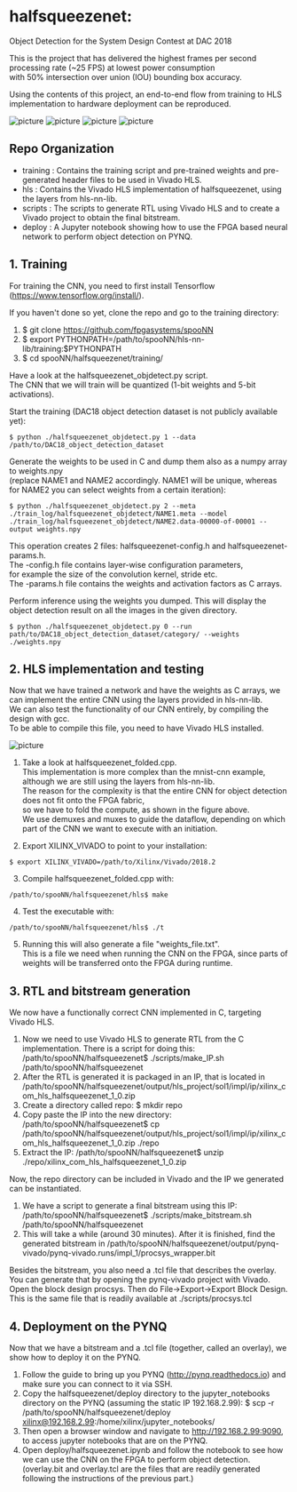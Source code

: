 # halfsqueezenet:  
  Object Detection for the System Design Contest at DAC 2018  

This is the project that has delivered the highest frames per second processing rate (~25 FPS) at lowest power consumption  
with 50% intersection over union (IOU) bounding box accuracy.   

Using the contents of this project, an end-to-end flow from training to HLS implementation to hardware deployment can be reproduced.


![picture](drone.png)
![picture](car.png)
![picture](boat.png)
![picture](paraglider.png)  



## Repo Organization
  - training : Contains the training script and pre-trained weights and pre-generated header files to be used in Vivado HLS.
  - hls      : Contains the Vivado HLS implementation of halfsqueezenet, using the layers from hls-nn-lib.
  - scripts  : The scripts to generate RTL using Vivado HLS and to create a Vivado project to obtain the final bitstream.
  - deploy   : A Jupyter notebook showing how to use the FPGA based neural network to perform object detection on PYNQ.


## 1. Training

For training the CNN, you need to first install Tensorflow (https://www.tensorflow.org/install/).

If you haven't done so yet, clone the repo and go to the training directory:

  1. $ git clone https://github.com/fpgasystems/spooNN
  2. $ export PYTHONPATH=/path/to/spooNN/hls-nn-lib/training:$PYTHONPATH
  3. $ cd spooNN/halfsqueezenet/training/

Have a look at the halfsqueezenet_objdetect.py script.  
The CNN that we will train will be quantized (1-bit weights and 5-bit activations).

Start the training (DAC18 object detection dataset is not publicly available yet):
  ```
  $ python ./halfsqueezenet_objdetect.py 1 --data /path/to/DAC18_object_detection_dataset
  ```

Generate the weights to be used in C and dump them also as a numpy array to weights.npy   
(replace NAME1 and NAME2 accordingly. NAME1 will be unique, whereas for NAME2 you can select weights from a certain iteration):
  ```
  $ python ./halfsqueezenet_objdetect.py 2 --meta ./train_log/halfsqueezenet_objdetect/NAME1.meta --model ./train_log/halfsqueezenet_objdetect/NAME2.data-00000-of-00001 --output weights.npy
  ```
This operation creates 2 files:   halfsqueezenet-config.h and halfsqueezenet-params.h.   
The -config.h file contains layer-wise configuration parameters,  
for example the size of the convolution kernel, stride etc.  
The -params.h file contains the weights and activation factors as C arrays.

Perform inference using the weights you dumped. This will display the object detection result on all the images in the given directory.
```
$ python ./halfsqueezenet_objdetect.py 0 --run path/to/DAC18_object_detection_dataset/category/ --weights ./weights.npy
```


## 2. HLS implementation and testing

Now that we have trained a network and have the weights as C arrays, we can implement the entire CNN using the layers provided in hls-nn-lib.  
We can also test the functionality of our CNN entirely, by compiling the design with gcc.  
To be able to compile this file, you need to have Vivado HLS installed.

![picture](folding_structure.png)

1. Take a look at halfsqueezenet_folded.cpp.  
This implementation is more complex than the mnist-cnn example, although we are still using the layers from hls-nn-lib.  
The reason for the complexity is that the entire CNN for object detection does not fit onto the FPGA fabric,  
so we have to fold the compute, as shown in the figure above.  
We use demuxes and muxes to guide the dataflow, depending on which part of the CNN we want to execute with an initiation.  

2. Export XILINX_VIVADO to point to your installation: 
  ```
  $ export XILINX_VIVADO=/path/to/Xilinx/Vivado/2018.2  
  ```
3. Compile halfsqueezenet_folded.cpp with: 
  ```
  /path/to/spooNN/halfsqueezenet/hls$ make
  ```
4. Test the executable with: 
  ```
  /path/to/spooNN/halfsqueezenet/hls$ ./t
  ```
5. Running this will also generate a file "weights_file.txt".  
This is a file we need when running the CNN on the FPGA, since parts of weights will be transferred onto the FPGA during runtime.


## 3. RTL and bitstream generation

We now have a functionally correct CNN implemented in C, targeting Vivado HLS. 

1. Now we need to use Vivado HLS to generate RTL from the C implementation. There is a script for doing this: /path/to/spooNN/halfsqueezenet$ ./scripts/make_IP.sh /path/to/spooNN/halfsqueezenet
2. After the RTL is generated it is packaged in an IP, that is located in /path/to/spooNN/halfsqueezenet/output/hls_project/sol1/impl/ip/xilinx_com_hls_halfsqueezenet_1_0.zip
3. Create a directory called repo: $ mkdir repo
4. Copy paste the IP into the new directory: /path/to/spooNN/halfsqueezenet$ cp /path/to/spooNN/halfsqueezenet/output/hls_project/sol1/impl/ip/xilinx_com_hls_halfsqueezenet_1_0.zip ./repo
5. Extract the IP: /path/to/spooNN/halfsqueezenet$ unzip ./repo/xilinx_com_hls_halfsqueezenet_1_0.zip

Now, the repo directory can be included in Vivado and the IP we generated can be instantiated.

1. We have a script to generate a final bitstream using this IP: /path/to/spooNN/halfsqueezenet$ ./scripts/make_bitstream.sh /path/to/spooNN/halfsqueezenet
2. This will take a while (around 30 minutes). After it is finished, find the generated bitstream in /path/to/spooNN/halfsqueezenet/output/pynq-vivado/pynq-vivado.runs/impl_1/procsys_wrapper.bit

Besides the bitstream, you also need a .tcl file that describes the overlay. You can generate that by opening the pynq-vivado project with Vivado. Open the block design procsys. Then do File->Export->Export Block Design. This is the same file that is readily available at ./scripts/procsys.tcl

## 4. Deployment on the PYNQ

Now that we have a bitstream and a .tcl file (together, called an overlay), we show how to deploy it on the PYNQ.

1. Follow the guide to bring up you PYNQ (http://pynq.readthedocs.io) and make sure you can connect to it via SSH.
2. Copy the halfsqueezenet/deploy directory to the jupyter_notebooks directory on the PYNQ (assuming the static IP 192.168.2.99): $ scp -r /path/to/spooNN/halfsqueezenet/deploy xilinx@192.168.2.99:/home/xilinx/jupyter_notebooks/
3. Then open a browser window and navigate to http://192.168.2.99:9090, to access jupyter notebooks that are on the PYNQ.
4. Open deploy/halfsqueezenet.ipynb and follow the notebook to see how we can use the CNN on the FPGA to perform object detection. (overlay.bit and overlay.tcl are the files that are readily generated following the instructions of the previous part.)
